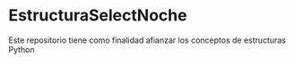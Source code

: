 # EstructuraSelectNoche
Este repositorio tiene como finalidad afianzar los conceptos de estructuras Python
